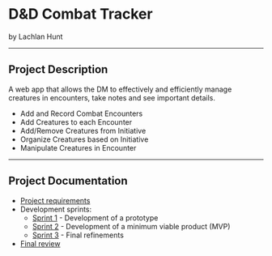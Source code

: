 # D&D Combat Tracker

by Lachlan Hunt


---

## Project Description

A web app that allows the DM to effectively and efficiently manage creatures in encounters, take notes and see important details.

- Add and Record Combat Encounters
- Add Creatures to each Encounter
- Add/Remove Creatures from Initiative
- Organize Creatures based on Initiative
- Manipulate Creatures in Encounter


---

## Project Documentation

- [Project requirements](0-requirements.md)
- Development sprints:
    - [Sprint 1](1-sprint-1-prototype.md) - Development of a prototype
    - [Sprint 2](2-sprint-2-mvp.md) - Development of a minimum viable product (MVP)
    - [Sprint 3](3-sprint-3-refinement.md) - Final refinements
- [Final review](4-review.md)